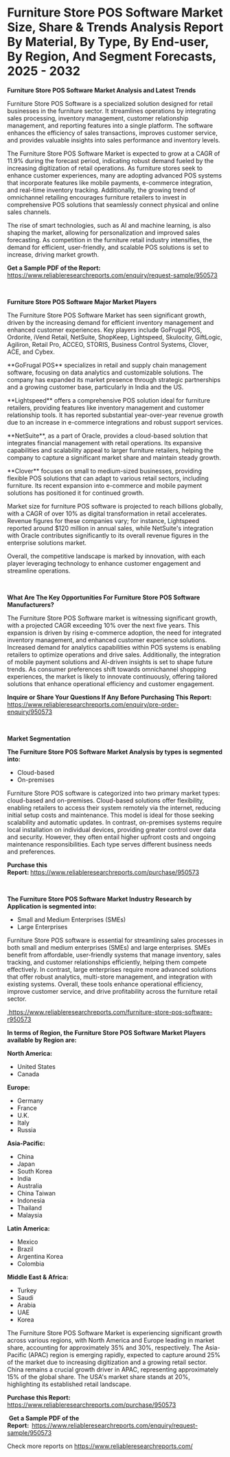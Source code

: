 <p><h1>Furniture Store POS Software Market Size, Share & Trends Analysis Report By Material, By Type, By End-user, By Region, And Segment Forecasts, 2025 - 2032</h1></p><p><strong>Furniture Store POS Software Market Analysis and Latest Trends</strong></p>
<p><p>Furniture Store POS Software is a specialized solution designed for retail businesses in the furniture sector. It streamlines operations by integrating sales processing, inventory management, customer relationship management, and reporting features into a single platform. The software enhances the efficiency of sales transactions, improves customer service, and provides valuable insights into sales performance and inventory levels.</p><p>The Furniture Store POS Software Market is expected to grow at a CAGR of 11.9% during the forecast period, indicating robust demand fueled by the increasing digitization of retail operations. As furniture stores seek to enhance customer experiences, many are adopting advanced POS systems that incorporate features like mobile payments, e-commerce integration, and real-time inventory tracking. Additionally, the growing trend of omnichannel retailing encourages furniture retailers to invest in comprehensive POS solutions that seamlessly connect physical and online sales channels.</p><p>The rise of smart technologies, such as AI and machine learning, is also shaping the market, allowing for personalization and improved sales forecasting. As competition in the furniture retail industry intensifies, the demand for efficient, user-friendly, and scalable POS solutions is set to increase, driving market growth.</p></p>
<p><strong>Get a Sample PDF of the Report:&nbsp;</strong> <a href="https://www.reliableresearchreports.com/enquiry/request-sample/950573?utm_campaign=2669&utm_medium=2&utm_source=Github&utm_content=ia&utm_term=06032025&utm_id=furniture-store-pos-software">https://www.reliableresearchreports.com/enquiry/request-sample/950573</a></p>
<p>&nbsp;</p>
<p><strong>Furniture Store POS Software Major Market Players</strong></p>
<p><p>The Furniture Store POS Software Market has seen significant growth, driven by the increasing demand for efficient inventory management and enhanced customer experiences. Key players include GoFrugal POS, Ordorite, iVend Retail, NetSuite, ShopKeep, Lightspeed, Skulocity, GiftLogic, Agiliron, Retail Pro, ACCEO, STORIS, Business Control Systems, Clover, ACE, and Cybex.</p><p>**GoFrugal POS** specializes in retail and supply chain management software, focusing on data analytics and customizable solutions. The company has expanded its market presence through strategic partnerships and a growing customer base, particularly in India and the US.</p><p>**Lightspeed** offers a comprehensive POS solution ideal for furniture retailers, providing features like inventory management and customer relationship tools. It has reported substantial year-over-year revenue growth due to an increase in e-commerce integrations and robust support services.</p><p>**NetSuite**, as a part of Oracle, provides a cloud-based solution that integrates financial management with retail operations. Its expansive capabilities and scalability appeal to larger furniture retailers, helping the company to capture a significant market share and maintain steady growth.</p><p>**Clover** focuses on small to medium-sized businesses, providing flexible POS solutions that can adapt to various retail sectors, including furniture. Its recent expansion into e-commerce and mobile payment solutions has positioned it for continued growth.</p><p>Market size for furniture POS software is projected to reach billions globally, with a CAGR of over 10% as digital transformation in retail accelerates. Revenue figures for these companies vary; for instance, Lightspeed reported around $120 million in annual sales, while NetSuite's integration with Oracle contributes significantly to its overall revenue figures in the enterprise solutions market.</p><p>Overall, the competitive landscape is marked by innovation, with each player leveraging technology to enhance customer engagement and streamline operations.</p></p>
<p>&nbsp;</p>
<p><strong>What Are The Key Opportunities For Furniture Store POS Software Manufacturers?</strong></p>
<p><p>The Furniture Store POS Software market is witnessing significant growth, with a projected CAGR exceeding 10% over the next five years. This expansion is driven by rising e-commerce adoption, the need for integrated inventory management, and enhanced customer experience solutions. Increased demand for analytics capabilities within POS systems is enabling retailers to optimize operations and drive sales. Additionally, the integration of mobile payment solutions and AI-driven insights is set to shape future trends. As consumer preferences shift towards omnichannel shopping experiences, the market is likely to innovate continuously, offering tailored solutions that enhance operational efficiency and customer engagement.</p></p>
<p><strong>Inquire or Share Your Questions If Any Before Purchasing This Report:</strong> <a href="https://www.reliableresearchreports.com/enquiry/pre-order-enquiry/950573?utm_campaign=2669&utm_medium=2&utm_source=Github&utm_content=ia&utm_term=06032025&utm_id=furniture-store-pos-software">https://www.reliableresearchreports.com/enquiry/pre-order-enquiry/950573</a></p>
<p>&nbsp;</p>
<p><strong>Market Segmentation</strong></p>
<p><strong>The Furniture Store POS Software Market Analysis by types is segmented into:</strong></p>
<p><ul><li>Cloud-based</li><li>On-premises</li></ul></p>
<p><p>Furniture Store POS software is categorized into two primary market types: cloud-based and on-premises. Cloud-based solutions offer flexibility, enabling retailers to access their system remotely via the internet, reducing initial setup costs and maintenance. This model is ideal for those seeking scalability and automatic updates. In contrast, on-premises systems require local installation on individual devices, providing greater control over data and security. However, they often entail higher upfront costs and ongoing maintenance responsibilities. Each type serves different business needs and preferences.</p></p>
<p><strong>Purchase this Report:&nbsp;</strong><a href="https://www.reliableresearchreports.com/purchase/950573?utm_campaign=2669&utm_medium=2&utm_source=Github&utm_content=ia&utm_term=06032025&utm_id=furniture-store-pos-software">https://www.reliableresearchreports.com/purchase/950573</a></p>
<p>&nbsp;</p>
<p><strong>The Furniture Store POS Software Market Industry Research by Application is segmented into:</strong></p>
<p><ul><li>Small and Medium Enterprises (SMEs)</li><li>Large Enterprises</li></ul></p>
<p><p>Furniture Store POS software is essential for streamlining sales processes in both small and medium enterprises (SMEs) and large enterprises. SMEs benefit from affordable, user-friendly systems that manage inventory, sales tracking, and customer relationships efficiently, helping them compete effectively. In contrast, large enterprises require more advanced solutions that offer robust analytics, multi-store management, and integration with existing systems. Overall, these tools enhance operational efficiency, improve customer service, and drive profitability across the furniture retail sector.</p></p>
<p><a href="https://www.reliableresearchreports.com/furniture-store-pos-software-r950573?utm_campaign=2669&utm_medium=2&utm_source=Github&utm_content=ia&utm_term=06032025&utm_id=furniture-store-pos-software">&nbsp;https://www.reliableresearchreports.com/furniture-store-pos-software-r950573</a></p>
<p><strong>In terms of Region, the Furniture Store POS Software Market Players available by Region are:</strong></p>
<p>
    <p> <strong> North America: </strong>
        <ul>
            <li>United States</li>
            <li>Canada</li>
        </ul>
        </p> 
    <p> <strong> Europe: </strong>
        <ul>
            <li>Germany</li>
            <li>France</li>
            <li>U.K.</li>
            <li>Italy</li>
            <li>Russia</li>
        </ul>
        </p> 
    <p> <strong> Asia-Pacific: </strong>
        <ul>
            <li>China</li>
            <li>Japan</li>
            <li>South Korea</li>
            <li>India</li>
            <li>Australia</li>
            <li>China Taiwan</li>
            <li>Indonesia</li>
            <li>Thailand</li>
            <li>Malaysia</li>
        </ul>
        </p> 
    <p> <strong> Latin America: </strong>
        <ul>
            <li>Mexico</li>
            <li>Brazil</li>
            <li>Argentina Korea</li>
            <li>Colombia</li>
        </ul>
        </p> 
    <p> <strong> Middle East & Africa: </strong>
        <ul>
            <li>Turkey</li>
            <li>Saudi</li>
            <li>Arabia</li>
            <li>UAE</li>
            <li>Korea</li>
        </ul>
    </p>
    </p>
<p><p>The Furniture Store POS Software Market is experiencing significant growth across various regions, with North America and Europe leading in market share, accounting for approximately 35% and 30%, respectively. The Asia-Pacific (APAC) region is emerging rapidly, expected to capture around 25% of the market due to increasing digitization and a growing retail sector. China remains a crucial growth driver in APAC, representing approximately 15% of the global share. The USA's market share stands at 20%, highlighting its established retail landscape.</p></p>
<p><strong>Purchase this Report: </strong><a href="https://www.reliableresearchreports.com/purchase/950573?utm_campaign=2669&utm_medium=2&utm_source=Github&utm_content=ia&utm_term=06032025&utm_id=furniture-store-pos-software">https://www.reliableresearchreports.com/purchase/950573</a></p>
<p>&nbsp;<strong>Get a Sample PDF of the Report:&nbsp;&nbsp;</strong><a href="https://www.reliableresearchreports.com/enquiry/request-sample/950573?utm_campaign=2669&utm_medium=2&utm_source=Github&utm_content=ia&utm_term=06032025&utm_id=furniture-store-pos-software">https://www.reliableresearchreports.com/enquiry/request-sample/950573</a></p>
<p><strong></strong></p>
<p>Check more reports on <a href="https://www.reliableresearchreports.com/?utm_campaign=2669&utm_medium=2&utm_source=Github&utm_content=ia&utm_term=06032025&utm_id=furniture-store-pos-software">https://www.reliableresearchreports.com/</a></p>